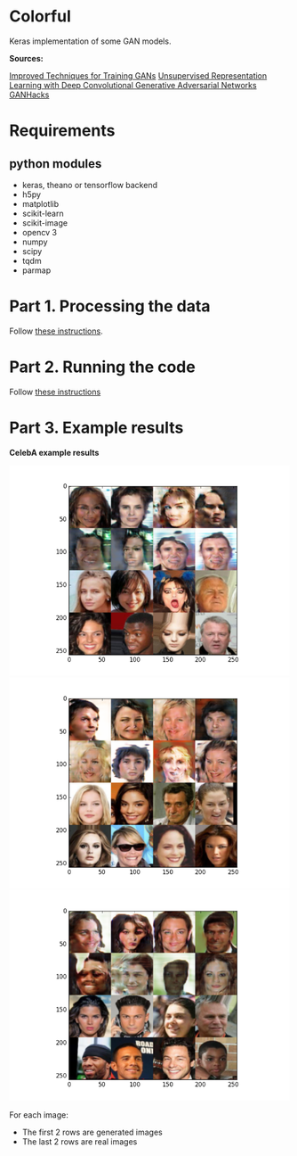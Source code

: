 # Colorful

Keras implementation of some GAN models.

**Sources:**

[Improved Techniques for Training GANs](https://arxiv.org/abs/1606.03498)
[Unsupervised Representation Learning with Deep Convolutional Generative Adversarial Networks](https://arxiv.org/abs/1511.06434)
[GANHacks](https://github.com/soumith/ganhacks)

# Requirements

## python modules

- keras, theano or tensorflow backend
- h5py
- matplotlib
- scikit-learn
- scikit-image
- opencv 3
- numpy
- scipy
- tqdm
- parmap


# Part 1. Processing the data

Follow [these instructions](https://github.com/tdeboissiere/DeepLearningImplementations/tree/master/GAN/src/data).

# Part 2. Running the code

Follow [these instructions](https://github.com/tdeboissiere/DeepLearningImplementations/tree/master/GAN/src/model)

# Part 3. Example results

**CelebA example results**

![figure](./figures/img_gan.png)
![figure](./figures/img_gan2.png)
![figure](./figures/img_gan3.png)

For each image:

- The first 2 rows are generated images
- The last 2 rows are real images

